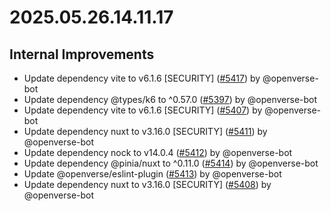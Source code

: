 # 2025.05.26.14.11.17

## Internal Improvements

- Update dependency vite to v6.1.6 [SECURITY]
  ([#5417](https://github.com/WordPress/openverse/pull/5417)) by @openverse-bot
- Update dependency @types/k6 to ^0.57.0
  ([#5397](https://github.com/WordPress/openverse/pull/5397)) by @openverse-bot
- Update dependency vite to v6.1.6 [SECURITY]
  ([#5407](https://github.com/WordPress/openverse/pull/5407)) by @openverse-bot
- Update dependency nuxt to v3.16.0 [SECURITY]
  ([#5411](https://github.com/WordPress/openverse/pull/5411)) by @openverse-bot
- Update dependency nock to v14.0.4
  ([#5412](https://github.com/WordPress/openverse/pull/5412)) by @openverse-bot
- Update dependency @pinia/nuxt to ^0.11.0
  ([#5414](https://github.com/WordPress/openverse/pull/5414)) by @openverse-bot
- Update @openverse/eslint-plugin
  ([#5413](https://github.com/WordPress/openverse/pull/5413)) by @openverse-bot
- Update dependency nuxt to v3.16.0 [SECURITY]
  ([#5408](https://github.com/WordPress/openverse/pull/5408)) by @openverse-bot
